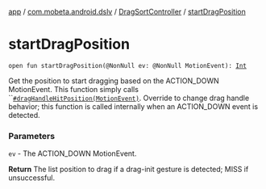 [app](../../index.md) / [com.mobeta.android.dslv](../index.md) / [DragSortController](index.md) / [startDragPosition](.)

# startDragPosition

`open fun startDragPosition(@NonNull ev: @NonNull MotionEvent): `[`Int`](https://kotlinlang.org/api/latest/jvm/stdlib/kotlin/-int/index.html)

Get the position to start dragging based on the ACTION_DOWN MotionEvent. This function simply calls ``[`#dragHandleHitPosition(MotionEvent)`](drag-handle-hit-position.md). Override to change drag handle behavior; this function is called internally when an ACTION_DOWN event is detected.

### Parameters

`ev` - The ACTION_DOWN MotionEvent.

**Return**
The list position to drag if a drag-init gesture is detected; MISS if unsuccessful.

